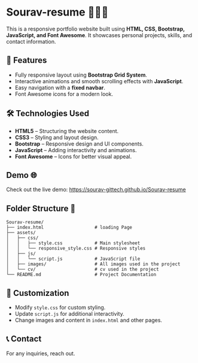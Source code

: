 # Sourav-resume 🤵📃📄

This is a responsive portfolio website built using **HTML, CSS, Bootstrap, JavaScript, and Font Awesome**. It showcases personal projects, skills, and contact information.

## 🚀 Features

- Fully responsive layout using **Bootstrap Grid System**.
- Interactive animations and smooth scrolling effects with **JavaScript**.
- Easy navigation with a **fixed navbar**.
- Font Awesome icons for a modern look.

## 🛠️ Technologies Used

- **HTML5** – Structuring the website content.
- **CSS3** – Styling and layout design.
- **Bootstrap** – Responsive design and UI components.
- **JavaScript** – Adding interactivity and animations.
- **Font Awesome** – Icons for better visual appeal.

## Demo 🌐

Check out the live demo: https://sourav-gittech.github.io/Sourav-resume

## Folder Structure 📂

```
Sourav-resume/
├── index.html                   # loading Page
├── assets/
│   ├── css/
│   │   ├── style.css            # Main stylesheet
│   │   └── responsive_style.css # Responsive styles
│   ├── js/
│   │   └── script.js            # JavaScript file
│   ├── images/                  # All images used in the project
│   └── cv/                      # cv used in the project
└── README.md                    # Project Documentation
```

## 🎨 Customization

- Modify `style.css` for custom styling.
- Update `script.js` for additional interactivity.
- Change images and content in `index.html` and other pages.

## 📞 Contact

For any inquiries, reach out.
